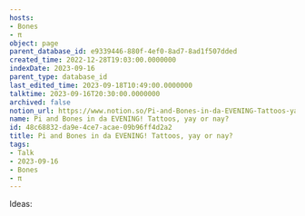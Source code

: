 ```yaml
---
hosts:
- Bones
- π
object: page
parent_database_id: e9339446-880f-4ef0-8ad7-8ad1f507dded
created_time: 2022-12-28T19:03:00.0000000
indexDate: 2023-09-16
parent_type: database_id
last_edited_time: 2023-09-18T10:49:00.0000000
talktime: 2023-09-16T20:30:00.0000000
archived: false
notion_url: https://www.notion.so/Pi-and-Bones-in-da-EVENING-Tattoos-yay-or-nay-48c68832da9e4ce7acae09b96ff4d2a2
name: Pi and Bones in da EVENING! Tattoos, yay or nay?
id: 48c68832-da9e-4ce7-acae-09b96ff4d2a2
title: Pi and Bones in da EVENING! Tattoos, yay or nay?
tags:
- Talk
- 2023-09-16
- Bones
- π
---
```


Ideas:
























